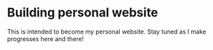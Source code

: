 # Building personal website

This is intended to become my personal website. Stay tuned as I make progresses here and there!
